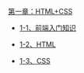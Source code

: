 [第一章：HTML+CSS](ExpoBasics/1_htmlcss.md)

 * [1-1、前端入门知识](ExpoBasics/1_1.md)

 * [1-2、HTML](ExpoBasics/1_2_html.md)

 * [1-3、CSS](ExpoBasics/1_3_css.md)

